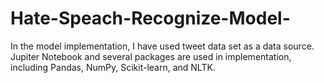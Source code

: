 # Hate-Speach-Recognize-Model-
In the model implementation, I have used tweet data set as a data source. Jupiter Notebook and several packages are used in implementation, including Pandas, NumPy, Scikit-learn, and NLTK. 

